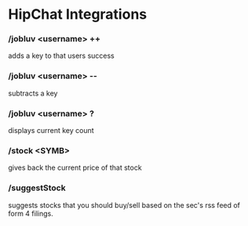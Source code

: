 # HipChat Integrations

### /jobluv \<username\> ++

adds a key to that users success

### /jobluv \<username\> -- 

subtracts a key

### /jobluv \<username\> ? 

displays current key count

### /stock \<SYMB\>

gives back the current price of that stock

### /suggestStock

suggests stocks that you should buy/sell based on the sec's rss feed of form 4 filings.
